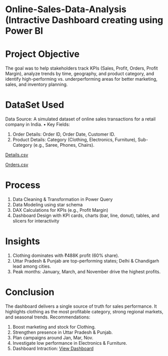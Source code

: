 # Online-Sales-Data-Analysis (Intractive Dashboard creating using Power BI
# Project Objective
The goal was to help stakeholders track KPIs (Sales, Profit, Orders, Profit Margin), analyze trends by time, geography, and product category, and identify high-performing vs. underperforming areas for better marketing, sales, and inventory planning.

# DataSet Used
Data Source: A simulated dataset of online sales transactions for a retail company in India.
•	Key Fields:
1. Order Details: Order ID, Order Date, Customer ID.
2. Product Details: Category (Clothing, Electronics, Furniture), Sub-Category (e.g., Saree, Phones, Chairs).

<a href='https://github.com/Tanveer2507/Data-Analysis-Dashboard/blob/main/Details.csv'>Details.csv</a>

<a href='https://github.com/Tanveer2507/Data-Analysis-Dashboard/blob/main/Details.csv](https://github.com/Tanveer2507/Data-Analysis-Dashboard/blob/main/Orders.csv)'>Orders.csv</a>

# Process
1.	Data Cleaning & Transformation in Power Query
2.	Data Modeling using star schema
3.	DAX Calculations for KPIs (e.g., Profit Margin)
4.	Dashboard Design with KPI cards, charts (bar, line, donut), tables, and slicers for interactivity

# Insights
1. Clothing dominates with ₹488K profit (60% share).
2. Uttar Pradesh & Punjab are top-performing states; Delhi & Chandigarh lead among cities.
3. Peak months: January, March, and November drive the highest profits.


# Conclusion
The dashboard delivers a single source of truth for sales performance. It highlights clothing as the most profitable category, strong regional markets, and seasonal trends.
Recommendations:
1. Boost marketing and stock for Clothing.
2. Strengthen presence in Uttar Pradesh & Punjab.
3. Plan campaigns around Jan, Mar, Nov.
4. Investigate low performance in Electronics & Furniture.
5. Dashboard Intraction: <a href='https://github.com/Tanveer2507/Data-Analysis-Dashboard/blob/main/Online%20Sales%20Dashboard.pdf'>View Dashboard</a>
